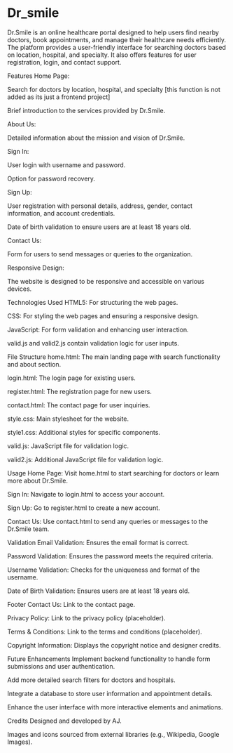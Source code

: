 # Dr_smile
Dr.Smile is an online healthcare portal designed to help users find nearby doctors, book appointments, and manage their healthcare needs efficiently. The platform provides a user-friendly interface for searching doctors based on location, hospital, and specialty. It also offers features for user registration, login, and contact support.

Features
Home Page:

Search for doctors by location, hospital, and specialty [this function is not added as its just a frontend project]

Brief introduction to the services provided by Dr.Smile.

About Us:

Detailed information about the mission and vision of Dr.Smile.

Sign In:

User login with username and password.

Option for password recovery.

Sign Up:

User registration with personal details, address, gender, contact information, and account credentials.

Date of birth validation to ensure users are at least 18 years old.

Contact Us:

Form for users to send messages or queries to the organization.

Responsive Design:

The website is designed to be responsive and accessible on various devices.

Technologies Used
HTML5: For structuring the web pages.

CSS: For styling the web pages and ensuring a responsive design.

JavaScript: For form validation and enhancing user interaction.

valid.js and valid2.js contain validation logic for user inputs.

File Structure
home.html: The main landing page with search functionality and about section.

login.html: The login page for existing users.

register.html: The registration page for new users.

contact.html: The contact page for user inquiries.

style.css: Main stylesheet for the website.

style1.css: Additional styles for specific components.

valid.js: JavaScript file for validation logic.

valid2.js: Additional JavaScript file for validation logic.

Usage
Home Page: Visit home.html to start searching for doctors or learn more about Dr.Smile.

Sign In: Navigate to login.html to access your account.

Sign Up: Go to register.html to create a new account.

Contact Us: Use contact.html to send any queries or messages to the Dr.Smile team.

Validation
Email Validation: Ensures the email format is correct.

Password Validation: Ensures the password meets the required criteria.

Username Validation: Checks for the uniqueness and format of the username.

Date of Birth Validation: Ensures users are at least 18 years old.

Footer
Contact Us: Link to the contact page.

Privacy Policy: Link to the privacy policy (placeholder).

Terms & Conditions: Link to the terms and conditions (placeholder).

Copyright Information: Displays the copyright notice and designer credits.

Future Enhancements
Implement backend functionality to handle form submissions and user authentication.

Add more detailed search filters for doctors and hospitals.

Integrate a database to store user information and appointment details.

Enhance the user interface with more interactive elements and animations.

Credits
Designed and developed by AJ.

Images and icons sourced from external libraries (e.g., Wikipedia, Google Images).
